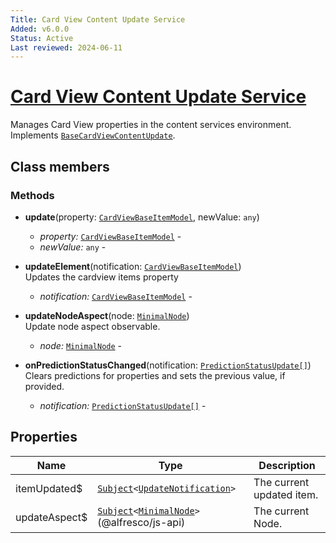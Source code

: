 ```yaml
---
Title: Card View Content Update Service
Added: v6.0.0
Status: Active
Last reviewed: 2024-06-11
---
```


# [Card View Content Update Service](../../../lib/content-services/src/lib/common/services/card-view-content-update.service.ts "Defined in card-view-content-update.service.ts")

Manages Card View properties in the content services environment. 
Implements [`BaseCardViewContentUpdate`](../../../lib/content-services/src/lib/interfaces/base-card-view-content-update.interface.ts).

## Class members

### Methods

-   **update**(property: [`CardViewBaseItemModel`](../../../lib/core/src/lib/card-view/models/card-view-baseitem.model.ts), newValue: `any`)<br/>

    -   _property:_ [`CardViewBaseItemModel`](../../../lib/core/src/lib/card-view/models/card-view-baseitem.model.ts)  - 
    -   _newValue:_ `any`  - 

-   **updateElement**(notification: [`CardViewBaseItemModel`](../../../lib/core/src/lib/card-view/models/card-view-baseitem.model.ts))<br/>
    Updates the cardview items property
    -   _notification:_ [`CardViewBaseItemModel`](../../../lib/core/src/lib/card-view/models/card-view-baseitem.model.ts)  - 
-   **updateNodeAspect**(node: [`MinimalNode`](https://github.com/Alfresco/alfresco-js-api/blob/master/src/alfresco-core-rest-api/docs/NodeMinimalEntry.md))<br/>
    Update node aspect observable.
    -   _node:_ [`MinimalNode`](https://github.com/Alfresco/alfresco-js-api/blob/master/src/alfresco-core-rest-api/docs/NodeMinimalEntry.md)  -
-   **onPredictionStatusChanged**(notification: [`PredictionStatusUpdate[]`](../../core/interfaces/prediction-status-update.interface.md))<br/>
    Clears predictions for properties and sets the previous value, if provided.
    -   _notification:_ [`PredictionStatusUpdate[]`](../../core/interfaces/prediction-status-update.interface.md)  -    

## Properties

| Name | Type | Description |
| ---- | ---- | ----------- |
| itemUpdated$ | [`Subject`](http://reactivex.io/documentation/subject.html)`<`[`UpdateNotification`](../../../lib/core/src/lib/card-view/interfaces/update-notification.interface.ts)`>` | The current updated item. |
| updateAspect$ | [`Subject`](http://reactivex.io/documentation/subject.html)`<`[`MinimalNode`](https://github.com/Alfresco/alfresco-js-api/blob/master/src/alfresco-core-rest-api/docs/NodeMinimalEntry.md)`>`(@alfresco/js-api) | The current Node. |
